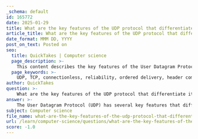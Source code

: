 ```yaml
---
_schema: default
id: 165772
date: 2025-01-29
title: What are the key features of the UDP protocol that differentiate it from TCP?
article_title: What are the key features of the UDP protocol that differentiate it from TCP?
date_format: MMM DD, YYYY
post_on_text: Posted on
seo:
  title: QuickTakes | Computer science
  page_description: >-
    This content describes the key features of the User Datagram Protocol (UDP) that differentiate it from the Transmission Control Protocol (TCP), highlighting aspects such as connection orientation, reliability, ordered delivery, header complexity, and specific use cases.
  page_keywords: >-
    UDP, TCP, connectionless, reliability, ordered delivery, header complexity, flow control, congestion avoidance, use cases, protocol features
author: QuickTakes
question: >-
    What are the key features of the UDP protocol that differentiate it from TCP?
answer: >-
    The User Datagram Protocol (UDP) has several key features that differentiate it from the Transmission Control Protocol (TCP). Here are the main distinctions:\n\n1. **Connection Orientation**:\n   - **UDP**: It is a connectionless protocol, meaning it does not establish a connection before sending data. This results in lower overhead and faster transmission.\n   - **TCP**: It is a connection-oriented protocol, which requires a connection to be established before data can be sent.\n\n2. **Reliability**:\n   - **UDP**: It does not guarantee the delivery of packets. There is no acknowledgment of received data, and lost packets are not retransmitted. This makes UDP suitable for applications that can tolerate some data loss.\n   - **TCP**: It ensures reliable delivery through mechanisms such as acknowledgments, retransmission of lost packets, and flow control.\n\n3. **Ordered Delivery**:\n   - **UDP**: There is no guarantee that packets will arrive in the order they were sent. This can lead to issues in data reassembly.\n   - **TCP**: It guarantees that packets are delivered in the same order they were sent, maintaining the sequence of data.\n\n4. **Header Complexity**:\n   - **UDP**: The UDP header is simpler, consisting of only four fields: Source Port, Destination Port, Length, and Checksum. This simplicity contributes to its lower overhead.\n   - **TCP**: The TCP header is more complex, containing fields such as Source Port, Destination Port, Sequence Number, Acknowledgment Number, and Checksum, which are necessary for its reliability and flow control features.\n\n5. **Flow Control and Congestion Avoidance**:\n   - **UDP**: It does not implement flow control or congestion avoidance mechanisms, which can lead to packet loss in congested networks.\n   - **TCP**: It includes flow control mechanisms to manage the rate of data transmission and congestion avoidance techniques to minimize packet loss.\n\n6. **Use Cases**:\n   - **UDP**: Commonly used in applications where speed is critical and some data loss is acceptable, such as DNS, DHCP, and live streaming.\n   - **TCP**: Used in applications that require reliable communication, such as web browsing, email, and file transfers.\n\nIn summary, UDP is characterized by its connectionless nature, lack of reliability and ordered delivery, simpler header structure, and absence of flow control, making it suitable for specific applications that prioritize speed over reliability.
subject: Computer science
file_name: what-are-the-key-features-of-the-udp-protocol-that-differentiate-it-from-tcp.md
url: /learn/computer-science/questions/what-are-the-key-features-of-the-udp-protocol-that-differentiate-it-from-tcp
score: -1.0
---
```


&nbsp;